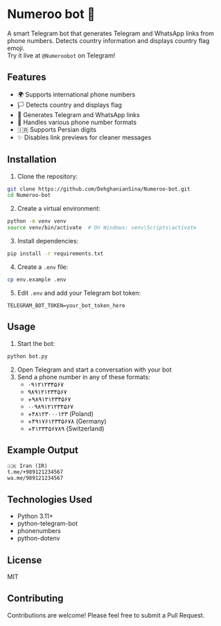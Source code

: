 # Numeroo bot 🤖

A smart Telegram bot that generates Telegram and WhatsApp links from phone numbers. 
Detects country information and displays country flag emoji.    
Try it live at `@Numeroobot` on Telegram!    

## Features

- 🌍 Supports international phone numbers
- 🏳️ Detects country and displays flag
- 🔗 Generates Telegram and WhatsApp links
- 📱 Handles various phone number formats
- 🇮🇷 Supports Persian digits
- ✨ Disables link previews for cleaner messages

## Installation

1. Clone the repository:
```bash
git clone https://github.com/DehghanianSina/Numeroo-bot.git    
cd Numeroo-bot
```

2. Create a virtual environment:
```bash
python -m venv venv
source venv/bin/activate  # On Windows: venv\Scripts\activate
```

3. Install dependencies:
```bash
pip install -r requirements.txt
```

4. Create a `.env` file:
```bash
cp env.example .env
```

5. Edit `.env` and add your Telegram bot token:
```
TELEGRAM_BOT_TOKEN=your_bot_token_here
```

## Usage

1. Start the bot:
```bash
python bot.py
```

2. Open Telegram and start a conversation with your bot
3. Send a phone number in any of these formats:
   - ۰۹۱۲۱۲۳۴۵۶۷
   - ۹۸۹۱۲۱۲۳۴۵۶۷
   - +۹۸۹۱۲۱۲۳۴۵۶۷
   - ۰۰۹۸۹۱۲۱۲۳۴۵۶۷
   - +۴۸۱۲۳۰۰۰۱۲۳ (Poland)
   - +۴۹۱۷۶۱۲۳۴۵۶۷۸ (Germany)
   - +۴۱۲۳۴۵۶۷۸۹ (Switzerland)

## Example Output

```
🇮🇷 Iran (IR)
t.me/+989121234567
wa.me/989121234567
```

## Technologies Used

- Python 3.11+
- python-telegram-bot
- phonenumbers
- python-dotenv

## License

MIT

## Contributing

Contributions are welcome! Please feel free to submit a Pull Request. 